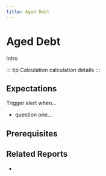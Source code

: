 ```yaml
---
title: Aged Debt
---
```


# Aged Debt

Intro

::: tip Calculation
calculation details
:::

## Expectations

Trigger alert when...

- question one...

## Prerequisites

## Related Reports

-
